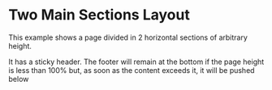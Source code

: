 # Two Main Sections Layout

This example shows a page divided in 2 horizontal sections of arbitrary height.

It has a sticky header. The footer will remain at the bottom if the page height is less than 100% but, as soon as the content exceeds it, it will be pushed below

